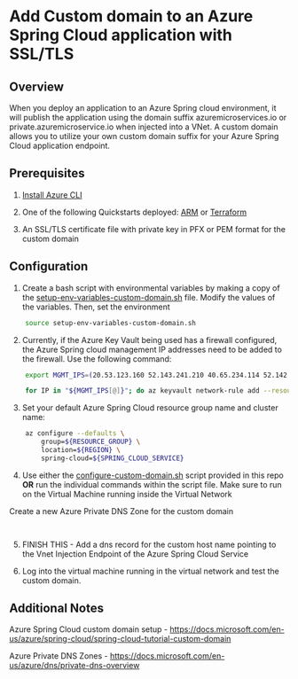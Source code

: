 # Add Custom domain to an Azure Spring Cloud application with SSL/TLS


## Overview
When you deploy an application to an Azure Spring cloud environment, it will publish the application using the domain suffix azuremicroservices.io or private.azuremicroservice.io when injected into a VNet. A custom domain allows you to utilize your own custom domain suffix for your Azure Spring Cloud application endpoint.

## Prerequisites

1. [Install Azure CLI](https://docs.microsoft.com/en-us/cli/azure/install-azure-cli)

2. One of the following Quickstarts deployed: [ARM](https://github.com/Azure/azure-spring-cloud-reference-architecture/tree/main/ARM) or [Terraform](https://github.com/Azure/azure-spring-cloud-reference-architecture/tree/main/terraform)

3. An SSL/TLS certificate file with private key in PFX or PEM format for the custom domain

## Configuration

1. Create a bash script with environmental variables by making a copy of the [setup-env-variables-custom-domain.sh](https://github.com/Azure/azure-spring-cloud-reference-architecture/tree/main/custom-domain/setup-env-variables-custom-domain.sh) file. Modify the values of the variables.
   Then, set the environment

```bash
    source setup-env-variables-custom-domain.sh
```

2. Currently, if the Azure Key Vault being used has a firewall configured, the Azure Spring cloud management IP addresses need to be added to the firewall. Use the following command:

```bash
    export MGMT_IPS=(20.53.123.160 52.143.241.210 40.65.234.114 52.142.20.14 20.54.40.121 40.80.210.49 52.253.84.152 20.49.137.168 40.74.8.134 51.143.48.243)  

    for IP in "${MGMT_IPS[@]}"; do az keyvault network-rule add --resource-group ${RESOURCE_GROUP} --name ${VAULT_NAME} --ip-address "$IP"; done`
```

3. Set your default Azure Spring Cloud resource group name and cluster name:

```bash
    az configure --defaults \
        group=${RESOURCE_GROUP} \
        location=${REGION} \
        spring-cloud=${SPRING_CLOUD_SERVICE}
```

4. Use either the [configure-custom-domain.sh](https://github.com/Azure/azure-spring-cloud-reference-architecture/tree/main/custom-domain/configure-custom-domain.sh) script provided in this repo **OR** run the individual commands within the script file. Make sure to run on the Virtual Machine running inside the Virtual Network

Create a new Azure Private DNS Zone for the custom domain

```bash
    
```

5. FINISH THIS - Add a dns record for the custom host name pointing to the Vnet Injection Endpoint of the Azure Spring Cloud Service

6. Log into the virtual machine running in the virtual network and test the custom domain.

## Additional Notes

Azure Spring Cloud custom domain setup - https://docs.microsoft.com/en-us/azure/spring-cloud/spring-cloud-tutorial-custom-domain

Azure Private DNS Zones - https://docs.microsoft.com/en-us/azure/dns/private-dns-overview